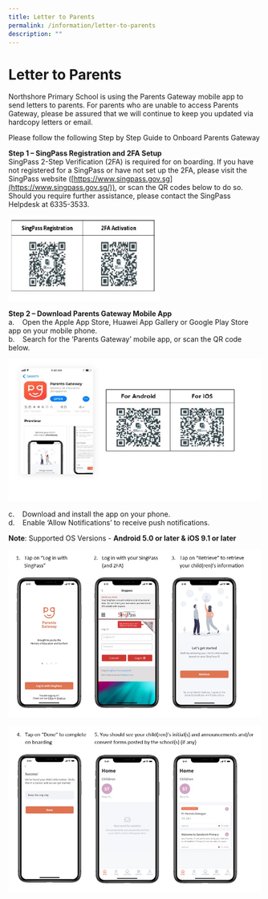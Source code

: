 ```yaml
---
title: Letter to Parents
permalink: /information/letter-to-parents
description: ""
---
```

# **Letter to Parents**

Northshore Primary School is using the Parents Gateway mobile app to send letters to parents. For parents who are unable to access Parents Gateway, please be assured that we will continue to keep you updated via hardcopy letters or email.  
  
Please follow the following Step by Step Guide to Onboard Parents Gateway  
  
**Step 1 – SingPass Registration and 2FA Setup**  
SingPass 2-Step Verification (2FA) is required for on boarding. If you have not registered for a SingPass or have not set up the 2FA, please visit the SingPass website ([https://www.singpass.gov.sg](https://www.singpass.gov.sg/)), or scan the QR codes below to do so. Should you require further assistance, please contact the SingPass Helpdesk at 6335-3533.

<img src="/images/Parent%20letter%20-%20barcode1-1.jpg" 
     style="width:60%">
		 
**Step 2 – Download Parents Gateway Mobile App**  
a.    Open the Apple App Store, Huawei App Gallery or Google Play Store app on your mobile phone.  
b.    Search for the ‘Parents Gateway’ mobile app, or scan the QR code below.

![](/images/Parent%20letter%20-%20barcode2-1.jpg)

c.    Download and install the app on your phone.  
d.    Enable ‘Allow Notifications’ to receive push notifications.  
  
**Note**: Supported OS Versions - **Android 5.0 or later & iOS 9.1 or later**

![](/images/Parent%20letter%20-%20image_3.jpg)

![](/images/Parent%20letter%20-%20image_4.jpg)